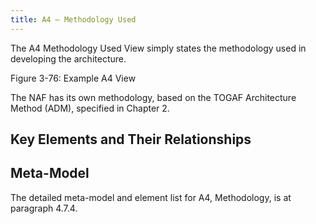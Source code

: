```yaml
---
title: A4 – Methodology Used
---
```


The A4 Methodology Used View simply states the methodology used in developing
the architecture.

Figure 3-76: Example A4 View

The NAF has its own methodology, based on the TOGAF Architecture Method
(ADM), specified in Chapter 2.


## Key Elements and Their Relationships


## Meta-Model

The detailed meta-model and element list for A4, Methodology, is at paragraph 4.7.4.
